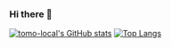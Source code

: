 ### Hi there 👋

[![tomo-local's GitHub stats](https://github-readme-stats.vercel.app/api?username=tomo-local&count_private=true&theme=vue-dark&show_icons=true&hide_title=true&rank_icon=github)](https://github.com/mo-ri-regen/github-readme-stats)
[![Top Langs](https://github-readme-stats.vercel.app/api/top-langs/?username=tomo-local&theme=vue-dark&show_icons=true&layout=compact&hide=Assembly,scilab)](https://github.com/mo-ri-regen/github-readme-stats)
